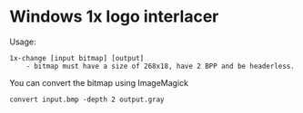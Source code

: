 # Windows 1x logo interlacer
Usage: 

    1x-change [input bitmap] [output]
        - bitmap must have a size of 268x18, have 2 BPP and be headerless.

You can convert the bitmap using ImageMagick

    convert input.bmp -depth 2 output.gray